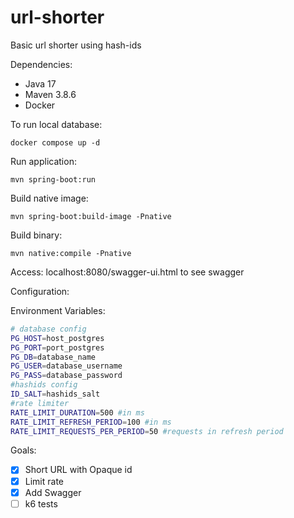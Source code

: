# url-shorter

Basic url shorter using hash-ids

Dependencies:
 - Java 17
 - Maven 3.8.6
 - Docker


To run local database:

```shell
docker compose up -d
```

Run application:

```shell
mvn spring-boot:run
```

Build native image:

```shell
mvn spring-boot:build-image -Pnative
```

Build binary:

```shell
mvn native:compile -Pnative
```

Access: localhost:8080/swagger-ui.html to see swagger

Configuration:

Environment Variables:

```bash
# database config
PG_HOST=host_postgres
PG_PORT=port_postgres
PG_DB=database_name
PG_USER=database_username
PG_PASS=database_password
#hashids config
ID_SALT=hashids_salt
#rate limiter
RATE_LIMIT_DURATION=500 #in ms
RATE_LIMIT_REFRESH_PERIOD=100 #in ms
RATE_LIMIT_REQUESTS_PER_PERIOD=50 #requests in refresh period
```

Goals:

- [X] Short URL with Opaque id
- [X] Limit rate
- [X] Add Swagger
- [ ] k6 tests
